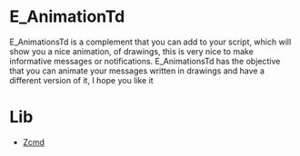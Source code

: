 # E_AnimationTd

E_AnimationsTd is a complement that you can add to your script, which will show you a nice animation, of drawings,
this is very nice to make informative messages or notifications. E_AnimationsTd has the objective that you can animate
your messages written in drawings and have a different version of it, I hope you like it

# Lib
* <a href="https://github.com/Southclaws/zcmd" title="zcmd">Zcmd</a>


